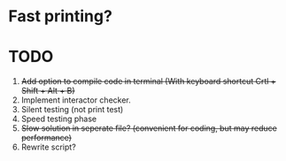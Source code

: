 
# Fast printing?


# TODO
1. ~~Add option to compile code in terminal (With keyboard shortcut Crtl + Shift + Alt + B)~~
2. Implement interactor checker.
3. Silent testing (not print test)
4. Speed testing phase
5. ~~Slow solution in seperate file? (convenient for coding, but may reduce performance)~~
6. Rewrite script?
